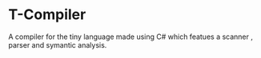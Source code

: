 # T-Compiler
A compiler for the tiny language made using C# which featues a scanner , parser and symantic analysis.
